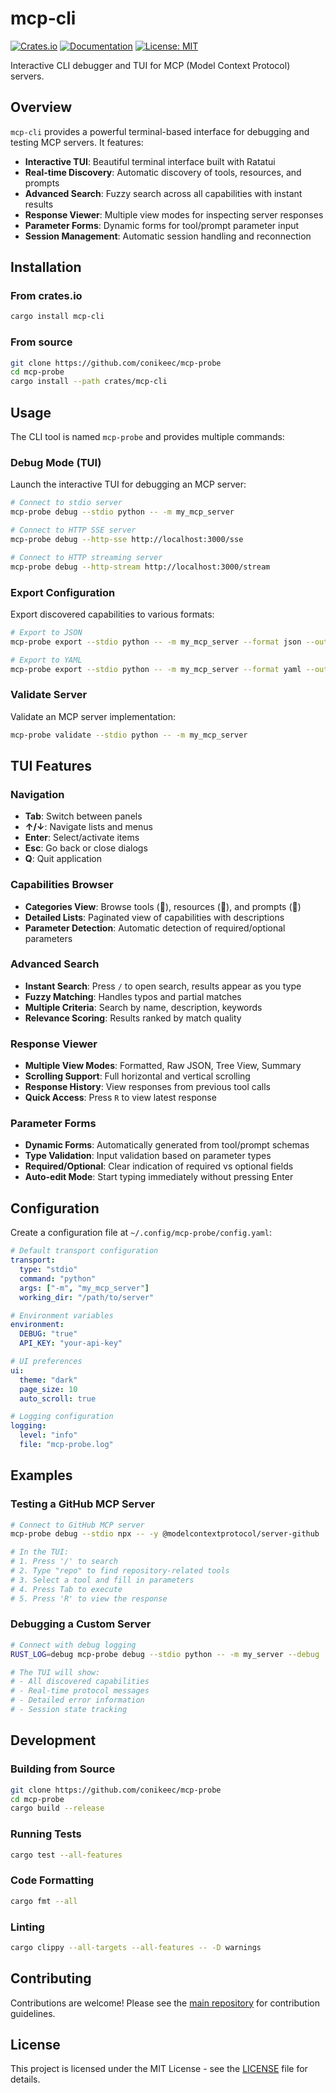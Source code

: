 # mcp-cli

[![Crates.io](https://img.shields.io/crates/v/mcp-cli.svg)](https://crates.io/crates/mcp-cli)
[![Documentation](https://docs.rs/mcp-cli/badge.svg)](https://docs.rs/mcp-cli)
[![License: MIT](https://img.shields.io/badge/License-MIT-yellow.svg)](https://opensource.org/licenses/MIT)

Interactive CLI debugger and TUI for MCP (Model Context Protocol) servers.

## Overview

`mcp-cli` provides a powerful terminal-based interface for debugging and testing MCP servers. It features:

- **Interactive TUI**: Beautiful terminal interface built with Ratatui
- **Real-time Discovery**: Automatic discovery of tools, resources, and prompts
- **Advanced Search**: Fuzzy search across all capabilities with instant results
- **Response Viewer**: Multiple view modes for inspecting server responses
- **Parameter Forms**: Dynamic forms for tool/prompt parameter input
- **Session Management**: Automatic session handling and reconnection

## Installation

### From crates.io

```bash
cargo install mcp-cli
```

### From source

```bash
git clone https://github.com/conikeec/mcp-probe
cd mcp-probe
cargo install --path crates/mcp-cli
```

## Usage

The CLI tool is named `mcp-probe` and provides multiple commands:

### Debug Mode (TUI)

Launch the interactive TUI for debugging an MCP server:

```bash
# Connect to stdio server
mcp-probe debug --stdio python -- -m my_mcp_server

# Connect to HTTP SSE server
mcp-probe debug --http-sse http://localhost:3000/sse

# Connect to HTTP streaming server
mcp-probe debug --http-stream http://localhost:3000/stream
```

### Export Configuration

Export discovered capabilities to various formats:

```bash
# Export to JSON
mcp-probe export --stdio python -- -m my_mcp_server --format json --output capabilities.json

# Export to YAML
mcp-probe export --stdio python -- -m my_mcp_server --format yaml --output capabilities.yaml
```

### Validate Server

Validate an MCP server implementation:

```bash
mcp-probe validate --stdio python -- -m my_mcp_server
```

## TUI Features

### Navigation

- **Tab**: Switch between panels
- **↑/↓**: Navigate lists and menus
- **Enter**: Select/activate items
- **Esc**: Go back or close dialogs
- **Q**: Quit application

### Capabilities Browser

- **Categories View**: Browse tools (🔧), resources (📁), and prompts (💬)
- **Detailed Lists**: Paginated view of capabilities with descriptions
- **Parameter Detection**: Automatic detection of required/optional parameters

### Advanced Search

- **Instant Search**: Press `/` to open search, results appear as you type
- **Fuzzy Matching**: Handles typos and partial matches
- **Multiple Criteria**: Search by name, description, keywords
- **Relevance Scoring**: Results ranked by match quality

### Response Viewer

- **Multiple View Modes**: Formatted, Raw JSON, Tree View, Summary
- **Scrolling Support**: Full horizontal and vertical scrolling
- **Response History**: View responses from previous tool calls
- **Quick Access**: Press `R` to view latest response

### Parameter Forms

- **Dynamic Forms**: Automatically generated from tool/prompt schemas
- **Type Validation**: Input validation based on parameter types
- **Required/Optional**: Clear indication of required vs optional fields
- **Auto-edit Mode**: Start typing immediately without pressing Enter

## Configuration

Create a configuration file at `~/.config/mcp-probe/config.yaml`:

```yaml
# Default transport configuration
transport:
  type: "stdio"
  command: "python"
  args: ["-m", "my_mcp_server"]
  working_dir: "/path/to/server"

# Environment variables
environment:
  DEBUG: "true"
  API_KEY: "your-api-key"

# UI preferences
ui:
  theme: "dark"
  page_size: 10
  auto_scroll: true

# Logging configuration
logging:
  level: "info"
  file: "mcp-probe.log"
```

## Examples

### Testing a GitHub MCP Server

```bash
# Connect to GitHub MCP server
mcp-probe debug --stdio npx -- -y @modelcontextprotocol/server-github

# In the TUI:
# 1. Press '/' to search
# 2. Type "repo" to find repository-related tools
# 3. Select a tool and fill in parameters
# 4. Press Tab to execute
# 5. Press 'R' to view the response
```

### Debugging a Custom Server

```bash
# Connect with debug logging
RUST_LOG=debug mcp-probe debug --stdio python -- -m my_server --debug

# The TUI will show:
# - All discovered capabilities
# - Real-time protocol messages
# - Detailed error information
# - Session state tracking
```

## Development

### Building from Source

```bash
git clone https://github.com/conikeec/mcp-probe
cd mcp-probe
cargo build --release
```

### Running Tests

```bash
cargo test --all-features
```

### Code Formatting

```bash
cargo fmt --all
```

### Linting

```bash
cargo clippy --all-targets --all-features -- -D warnings
```

## Contributing

Contributions are welcome! Please see the [main repository](https://github.com/conikeec/mcp-probe) for contribution guidelines.

## License

This project is licensed under the MIT License - see the [LICENSE](../../LICENSE) file for details.
